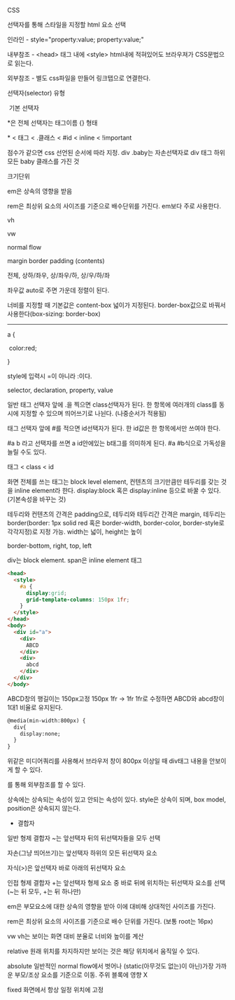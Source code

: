 CSS

선택자를 통해 스타일을 지정할 html 요소 선택

인라인 - style="property:value; property:value;"

내부참조 - \<head> 태그 내에 <style\> html내에 적혀있어도 브라우져가 CSS문법으로 읽는다.

외부참조 - 별도 css파일을 만들어 링크탭으로 연결한다.



선택자(selector) 유형

​	기본 선택자

*은 전체 선택자는 태그이름 {} 형태

\* < 태그 < .클래스 < #id < inline < !important

점수가 같으면 css 선언된 순서에 따라 지정. div .baby는 자손선택자로 div 태그 하위 모든 baby 클래스를 가진 것





크기단위

em은 상속의 영향을 받음

rem은 최상위 요소의 사이즈를 기준으로 배수단위를 가진다. em보다 주로 사용한다.

vh

vw



normal flow

margin border padding (contents)

전체, 상하/좌우, 상/좌우/하, 상/우/하/좌

좌우값 auto로 주면 가운데 정렬이 된다.

너비를 지정할 때 기본값은 content-box 넓이가 지정된다. border-box값으로 바꿔서 사용한다(box-sizing: border-box)



-------

a {

​	color:red;

}



style에 입력시 =이 아니라 :이다.

selector, declaration, property, value



일반 태그 선택자 앞에 .을 찍으면 class선택자가 된다. 한 항목에 여러개의 class를 동시에 지정할 수 있으며 띄어쓰기로 나뉜다. (나중순서가 적용됨)

태그 선택자 앞에 #를 적으면 id선택자가 된다. 한 id값은 한 항목에서만 쓰여야 한다.

#a b 라고 선택자를 쓰면 a id안에있는 b태그를 의미하게 된다. #a #b식으로 가독성을 늘릴 수도 있다.

태그 < class < id



화면 전체를 쓰는 태그는 block level element, 컨텐츠의 크기만큼만 테두리를 갖는 것을 inline element라 한다. display:block 혹은 display:inline 등으로 바꿀 수 있다.(기본속성을 바꾸는 것)

테두리와 컨텐츠의 간격은 padding으로, 테두리와 테두리간 간격은 margin, 테두리는 border(border: 1px solid red 혹은 border-width, border-color, border-style로 각각지정)로 지정 가능. width는 넓이, height는 높이

border-bottom, right, top, left



div는 block element. span은 inline element 태그

```html
<head>
  <style>
	#a {
      display:grid;
      grid-template-columns: 150px 1fr;  
    }
  </style>
</head>
<body>
  <div id="a">
    <div>
      ABCD
    </div>
    <div>
      abcd
    </div>
  </div>
</body>

```

ABCD창의 행길이는 150px고정 150px 1fr -> 1fr 1fr로 수정하면 ABCD와 abcd창이 1대1 비율로 유지된다.



```html
@media(min-width:800px) {
  div{
    display:none;
  }
}
```

위같은 미디어쿼리를 사용해서 브라우저 창이 800px 이상일 때 div태그 내용을 안보이게 할 수 있다.



<link rel="stylesheet" href="a.css"\>

를 통해 외부참조를 할 수 있다.



상속에는 상속되는 속성이 있고 안되는 속성이 있다. style은 상속이 되며, box model, position은 상속되지 않는다.

- 결합자

일반 형제 결합자 ~는 앞선택자 뒤의 뒤선택자들을 모두 선택

자손(그냥 띄어쓰기)는 앞선택자 하위의 모든 뒤선택자 요소

자식(>)은 앞선택자 바로 아래의 뒤선택자 요소

인접 형제 결합자 +는 앞선택자 형제 요소 중 바로 뒤에 위치하는 뒤선택자 요소를 선택(~는 뒤 모두, +는 뒤 하나만)





em은 부모요소에 대한 상속의 영향을 받아 이에 대비해 상대적인 사이즈를 가진다.

rem은 최상위 요소의 사이즈를 기준으로 배수 단위를 가진다. (보통 root는 16px)

vw vh는 보이는 화면 대비 분율로 너비와 높이를 계산



relative 원래 위치를 차지하지만 보이는 것은 해당 위치에서 움직일 수 있다.

absolute 일반적인 normal flow에서 벗어나 (static(아무것도 없는)이 아닌)가장 가까운 부모/조상 요소를 기준으로 이동. 주위 블록에 영향 X

fixed 화면에서 항상 일정 위치에 고정

